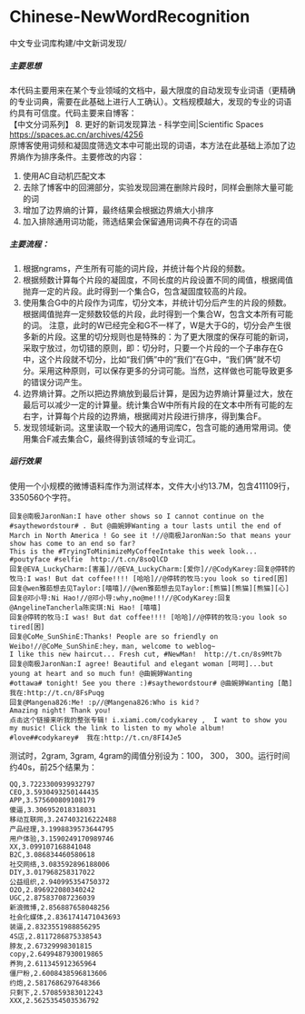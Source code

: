# Chinese-NewWordRecognition
中文专业词库构建/中文新词发现/

##### 主要思想
本代码主要用来在某个专业领域的文档中，最大限度的自动发现专业词语（更精确的专业词典，需要在此基础上进行人工确认）。文档规模越大，发现的专业的词语约具有可信度。代码主要来自博客：   
【中文分词系列】 8. 更好的新词发现算法 - 科学空间|Scientific Spaces  https://spaces.ac.cn/archives/4256    
原博客使用词频和凝固度筛选文本中可能出现的词语，本方法在此基础上添加了边界熵作为排序条件。主要修改的内容：      
1. 使用AC自动机匹配文本
2. 去除了博客中的回溯部分，实验发现回溯在删除片段时，同样会删除大量可能的词
3. 增加了边界熵的计算，最终结果会根据边界熵大小排序    
3. 加入排除通用词功能，筛选结果会保留通用词典不存在的词语

##### 主要流程：
1. 根据ngrams，产生所有可能的词片段，并统计每个片段的频数。
2. 根据频数计算每个片段的凝固度，不同长度的片段设置不同的阈值，根据阈值抛弃一定的片段。此时得到一个集合G，包含凝固度较高的片段。
3. 使用集合G中的片段作为词库，切分文本，并统计切分后产生的片段的频数。根据阈值抛弃一定频数较低的片段，此时得到一个集合W，包含文本所有可能的词。
   注意，此时的W已经完全和G不一样了，W是大于G的，切分会产生很多新的片段。这里的切分规则也是特殊的：为了更大限度的保存可能的新词，采取宁放过，勿切错的原则，即：切分时，只要一个片段的一个子串存在G中，这个片段就不切分，比如“我们俩”中的“我们”在G中，“我们俩”就不切分。采用这种原则，可以保存更多的分词可能。当然，这样做也可能导致更多的错误分词产生。
4. 边界熵计算。之所以把边界熵放到最后计算，是因为边界熵计算量过大，放在最后可以减少一定的计算量。统计集合W中所有片段的在文本中所有可能的左右字，计算每个片段的边界熵，根据阈对片段进行排序，得到集合F。
5. 发现领域新词。这里读取一个较大的通用词库C，包含可能的通用常用词。使用集合F减去集合C，最终得到该领域的专业词汇。



##### 运行效果
使用一个小规模的微博语料库作为测试样本，文件大小约13.7M，包含411109行，3350560个字符。
```
回复@南极JaronNan:I have other shows so I cannot continue on the #saythewordstour# . But @曲婉婷Wanting a tour lasts until the end of March in North America ! Go see it !//@南极JaronNan:So that means your show has come to an end so far?
This is the #TryingToMinimizeMyCoffeeIntake this week look... #poutyface #selfie  http://t.cn/8soQlCD
回复@EVA_LuckyCharm:[害羞]//@EVA_LuckyCharm:[爱你]//@CodyKarey:回复@停转的牧马:I was! But dat coffee!!!! [哈哈]//@停转的牧马:you look so tired[困]
回复@wen雅茹想去见Taylor:[嘻嘻]//@wen雅茹想去见Taylor:[熊猫][熊猫][熊猫][心]
回复@邓小导:Ni Hao!//@邓小导:why,no@me!!!//@CodyKarey:回复@AngelineTancherla陈奕琪:Ni Hao! [嘻嘻]
回复@停转的牧马:I was! But dat coffee!!!! [哈哈]//@停转的牧马:you look so tired[困]
回复@CoMe_SunShinE:Thanks! People are so friendly on Weibo!//@CoMe_SunShinE:hey，man, welcome to weblog~
I like this new haircut... Fresh cut, #NewMan!  http://t.cn/8s9Mt7b
回复@南极JaronNan:I agree! Beautiful and elegant woman [呵呵]...but young at heart and so much fun! @曲婉婷Wanting
#ottawa# tonight! See you there :)#saythewordstour# @曲婉婷Wanting [酷] 我在:http://t.cn/8FsPuqg
回复@Mangena826:Me! :p//@Mangena826:Who is kid？
Amazing night! Thank you!
点击这个链接来听我的整张专辑! i.xiami.com/codykarey ,  I want to show you my music! Click the link to listen to my whole album! #love##codykarey#  我在:http://t.cn/8FI4Je5
```
测试时，2gram, 3gram, 4gram的阈值分别设为：100， 300， 300。运行时间约40s，前25个结果为：
```
QQ,3.7223300939932797
CEO,3.5930493250144435
APP,3.575600809108179
傻逼,3.306952018318031
移动互联网,3.247403216222488
产品经理,3.1998839573644795
用户体验,3.1590249170989746
XX,3.099107168841048
B2C,3.086834460580618
社交网络,3.083592896188006
DIY,3.017968258317022
公益组织,2.940995354750372
O2O,2.896922080340242
UGC,2.875837087236039
新浪微博,2.856887658048256
社会化媒体,2.8361741471043693
装逼,2.8323551988856295
4S店,2.8117286875338543
脖友,2.67329998301815
copy,2.6499487930019865
养狗,2.611345912365964
僵尸粉,2.6008438596813606
约炮,2.5817686297648366
只剩下,2.570859383012243
XXX,2.5625354503536792
```

